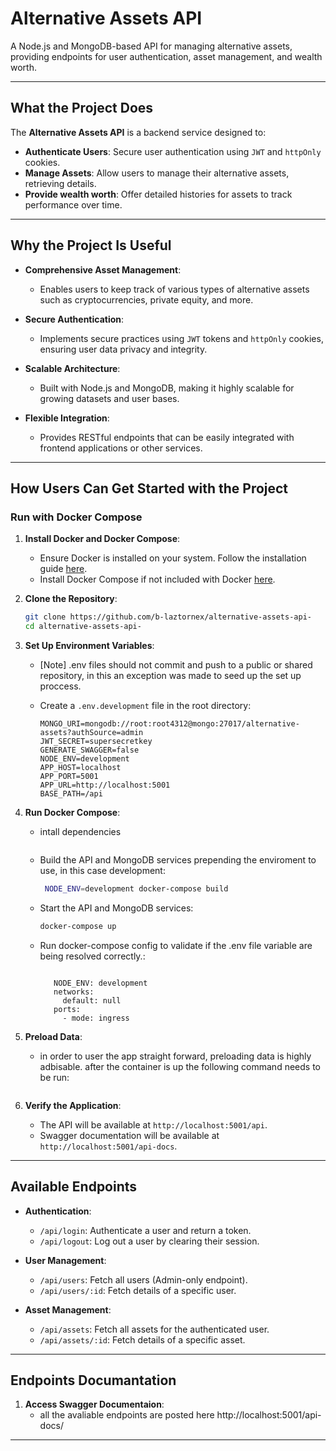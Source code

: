 # **Alternative Assets API**

A Node.js and MongoDB-based API for managing alternative assets, providing endpoints for user authentication, asset management, and wealth worth.

---

## **What the Project Does**

The **Alternative Assets API** is a backend service designed to:

- **Authenticate Users**: Secure user authentication using `JWT` and `httpOnly` cookies.
- **Manage Assets**: Allow users to manage their alternative assets, retrieving details.
- **Provide wealth worth**: Offer detailed histories for assets to track performance over time.

---

## **Why the Project Is Useful**

- **Comprehensive Asset Management**:
  - Enables users to keep track of various types of alternative assets such as cryptocurrencies, private equity, and more.
- **Secure Authentication**:

  - Implements secure practices using `JWT` tokens and `httpOnly` cookies, ensuring user data privacy and integrity.

- **Scalable Architecture**:

  - Built with Node.js and MongoDB, making it highly scalable for growing datasets and user bases.

- **Flexible Integration**:
  - Provides RESTful endpoints that can be easily integrated with frontend applications or other services.

---

## **How Users Can Get Started with the Project**

### **Run with Docker Compose**

1. **Install Docker and Docker Compose**:

   - Ensure Docker is installed on your system. Follow the installation guide [here](https://docs.docker.com/get-docker/).
   - Install Docker Compose if not included with Docker [here](https://docs.docker.com/compose/install/).

2. **Clone the Repository**:

   ```bash
   git clone https://github.com/b-laztornex/alternative-assets-api-
   cd alternative-assets-api-
   ```

3. **Set Up Environment Variables**:

   - [Note] .env files should not commit and push to a public or shared repository, in this an exception was made to seed up the set up proccess.

   - Create a `.env.development` file in the root directory:
     ```
     MONGO_URI=mongodb://root:root4312@mongo:27017/alternative-assets?authSource=admin
     JWT_SECRET=supersecretkey
     GENERATE_SWAGGER=false
     NODE_ENV=development
     APP_HOST=localhost
     APP_PORT=5001
     APP_URL=http://localhost:5001
     BASE_PATH=/api
     ```

4. **Run Docker Compose**:

   - intall dependencies

   ```npm install

   ```

   - Build the API and MongoDB services prepending the enviroment to use, in this case development:

     ```bash
      NODE_ENV=development docker-compose build
     ```

   - Start the API and MongoDB services:

     ```bash
     docker-compose up
     ```

   - Run docker-compose config to validate if the .env file variable are being resolved correctly.:

     ```docker-compose config

        NODE_ENV: development
        networks:
          default: null
        ports:
          - mode: ingress
     ```

5. **Preload Data**:

   - in order to user the app straight forward, preloading data is highly adbisable. after the container is up the following command needs to be run:

     ```docker exec -it api node src/config/preload.js

     ```

6. **Verify the Application**:
   - The API will be available at `http://localhost:5001/api`.
   - Swagger documentation will be available at `http://localhost:5001/api-docs`.

---

## **Available Endpoints**

- **Authentication**:

  - `/api/login`: Authenticate a user and return a token.
  - `/api/logout`: Log out a user by clearing their session.

- **User Management**:

  - `/api/users`: Fetch all users (Admin-only endpoint).
  - `/api/users/:id`: Fetch details of a specific user.

- **Asset Management**:
  - `/api/assets`: Fetch all assets for the authenticated user.
  - `/api/assets/:id`: Fetch details of a specific asset.

---

## **Endpoints Documantation**

1. **Access Swagger Documentaion**:
   - all the avaliable endpoints are posted here http://localhost:5001/api-docs/

---
